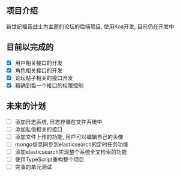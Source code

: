 ## 项目介绍

新世纪福音战士为主题的论坛的后端项目, 使用Koa开发, 目前仍在开发中

## 目前以完成的

- [x] 用户相关接口的开发
- [x] 角色相关接口的开发
- [x] 论坛帖子相关的接口开发
- [x] 精确到每一个接口的权限控制

## 未来的计划

- [ ] 添加日志系统, 日志存储在文件系统中
- [ ] 添加私信相关的接口
- [ ] 添加文件上传的功能, 用户可以编辑自己的头像
- [ ] mongo信息同步到elasticsearch的定时任务功能
- [ ] 添加elasticsearch实现整个系统全文检索的功能
- [ ] 使用TypeScript重构整个项目
- [ ] 完事的单元测试
